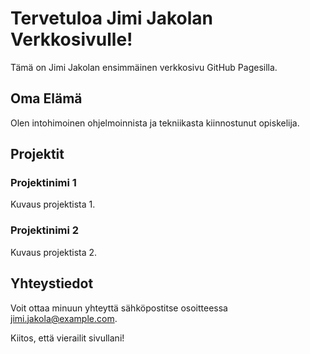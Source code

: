 # Tervetuloa Jimi Jakolan Verkkosivulle!

Tämä on Jimi Jakolan ensimmäinen verkkosivu GitHub Pagesilla.

## Oma Elämä

Olen intohimoinen ohjelmoinnista ja tekniikasta kiinnostunut opiskelija.

## Projektit

### Projektinimi 1

Kuvaus projektista 1.

### Projektinimi 2

Kuvaus projektista 2.

## Yhteystiedot

Voit ottaa minuun yhteyttä sähköpostitse osoitteessa [jimi.jakola@example.com](mailto:jimi.jakola@example.com).

Kiitos, että vierailit sivullani!
